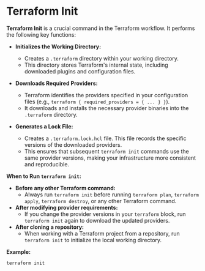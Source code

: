 # Terraform Init

**Terraform Init** is a crucial command in the Terraform workflow. It performs the following key functions:

* **Initializes the Working Directory:** 
    - Creates a `.terraform` directory within your working directory.
    - This directory stores Terraform's internal state, including downloaded plugins and configuration files.

* **Downloads Required Providers:**
    - Terraform identifies the providers specified in your configuration files (e.g., `terraform { required_providers = { ... } }`).
    - It downloads and installs the necessary provider binaries into the `.terraform` directory.

* **Generates a Lock File:**
    - Creates a `.terraform.lock.hcl` file. This file records the specific versions of the downloaded providers. 
    - This ensures that subsequent `terraform init` commands use the same provider versions, making your infrastructure more consistent and reproducible.

**When to Run `terraform init`:**

* **Before any other Terraform command:** 
    - Always run `terraform init` before running `terraform plan`, `terraform apply`, `terraform destroy`, or any other Terraform command.
* **After modifying provider requirements:** 
    - If you change the provider versions in your `terraform` block, run `terraform init` again to download the updated providers.
* **After cloning a repository:** 
    - When working with a Terraform project from a repository, run `terraform init` to initialize the local working directory.

**Example:**

```bash
terraform init
